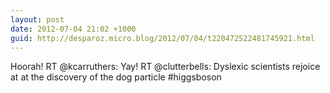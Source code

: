 ```yaml
---
layout: post
date: 2012-07-04 21:02 +1000
guid: http://desparoz.micro.blog/2012/07/04/t220472522481745921.html
---
```

Hoorah! RT @kcarruthers: Yay! RT @clutterbells: Dyslexic scientists rejoice at at the discovery of the dog particle #higgsboson
